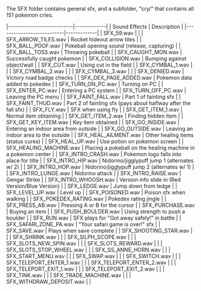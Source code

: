 The SFX folder contains general sfx, and a subfolder, "cry/" that contains all 151 pokemon cries.

|---------------------------|-------------|
| Sound Effects             | Description |
|---------------------------|-------------|
| SFX_59.wav                |  |
| SFX_ARROW_TILES.wav       | Rocket hideout arrow tiles |
| SFX_BALL_POOF.wav         | Pokeball opening sound (release, capturing) |
| SFX_BALL_TOSS.wav         | Throwing pokeball |
| SFX_CAUGHT_MON.wav        | Successfully caught pokemon |
| SFX_COLLISION.wav         | Bumping against object/wall |
| SFX_CUT.wav               | Using cut in the field |
| SFX_CYMBAL_1.wav          |  |
| SFX_CYMBAL_2.wav          |  |
| SFX_CYMBAL_3.wav          |  |
| SFX_DENIED.wav            | Victory road badge checks |
| SFX_DEX_PAGE_ADDED.wav    | Pokemon data added to pokedex |
| SFX_TURN_ON_PC.wav        | Turning on PC |
| SFX_ENTER_PC.wav          | Entering a PC system |
| SFX_TURN_OFF_PC.wav       | Leaving the PC menu |
| SFX_FAINT_FALL.wav        | Part 1 of fainting sfx |
| SFX_FAINT_THUD.wav        | Part 2 of fainting sfx (pays about haflway after the fall sfx) |
| SFX_FLY.wav               | SFX when using fly |
| SFX_GET_ITEM_1.wav        | Normal item obtaining |
| SFX_GET_ITEM_2.wav        | Finding hidden item |
| SFX_GET_KEY_ITEM.wav      | Key item obtained |
| SFX_GO_INSIDE.wav         | Entering an indoor area from outside |
| SFX_GO_OUTSIDE.wav        | Leaving an indoor area to the outside |
| SFX_HEAL_AILMENT.wav      | Other healing items (status cures) |
| SFX_HEAL_UP.wav           | Use potion on pokemon screen |
| SFX_HEALING_MACHINE.wav   | Placing a pokeball on the healing machine in a pokemon center |
| SFX_INTRO_CRASH.wav       | Pokemon logo falls into place for title |
| SFX_INTRO_HIP.wav         | Nidorino/jigglypuff jump 1 (alternates w/ 2) |
| SFX_INTRO_HOP.wav         | Nidorino/jigglypuff jump 2 (alternates w/ 1) |
| SFX_INTRO_LUNGE.wav       | Nidorino attack |
| SFX_INTRO_RAISE.wav       | Gengar Strike |
| SFX_INTRO_WHOOSH.wav      | Version info slide in (Red Version/Blue Version) |
| SFX_LEDGE.wav             | Jump down from ledge |
| SFX_LEVEL_UP.wav          | Level up |
| SFX_POISONED.wav          | Poison sfx when walking |
| SFX_POKEDEX_RATING.wav    | Pokedex rating jingle |
| SFX_PRESS_AB.wav          | Pressing A or B for the cursor |
| SFX_PURCHASE.wav          | Buying an item |
| SFX_PUSH_BOULDER.wav      | Using strength to push a boulder |
| SFX_RUN.wav               | SFX plays for "Got away safely!" in battle |
| SFX_SAFARI_ZONE_PA.wav    | "Your safari game is over!" sfx |
| SFX_SAVE.wav              | Plays when save complete |
| SFX_SHOOTING_STAR.wav     |  |
| SFX_SHRINK.wav            |  |
| SFX_SILPH_SCOPE.wav       |  |
| SFX_SLOTS_NEW_SPIN.wav    |  |
| SFX_SLOTS_REWARD.wav      |  |
| SFX_SLOTS_STOP_WHEEL.wav  |  |
| SFX_SS_ANNE_HORN.wav      |  |
| SFX_START_MENU.wav        |  |
| SFX_SWAP.wav              |  |
| SFX_SWITCH.wav            |  |
| SFX_TELEPORT_ENTER_1.wav  |  |
| SFX_TELEPORT_ENTER_2.wav  |  |
| SFX_TELEPORT_EXIT_1.wav   |  |
| SFX_TELEPORT_EXIT_2.wav   |  |
| SFX_TINK.wav              |  |
| SFX_TRADE_MACHINE.wav     |  |
| SFX_WITHDRAW_DEPOSIT.wav  |  |

